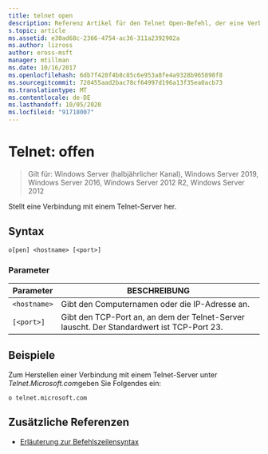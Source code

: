 ```yaml
---
title: telnet open
description: Referenz Artikel für den Telnet Open-Befehl, der eine Verbindung mit einem Telnet-Server herstellt.
s.topic: article
ms.assetid: e30ad68c-2366-4754-ac36-311a2392902a
ms.author: lizross
author: eross-msft
manager: mtillman
ms.date: 10/16/2017
ms.openlocfilehash: 6db7f428f4b8c85c6e953a8fe4a9328b965898f8
ms.sourcegitcommit: 720455aad2bac78cf64997d196a13f35ea0acb73
ms.translationtype: MT
ms.contentlocale: de-DE
ms.lasthandoff: 10/05/2020
ms.locfileid: "91718007"
---
```

# <a name="telnet-open"></a>Telnet: offen

> Gilt für: Windows Server (halbjährlicher Kanal), Windows Server 2019, Windows Server 2016, Windows Server 2012 R2, Windows Server 2012

Stellt eine Verbindung mit einem Telnet-Server her.

## <a name="syntax"></a>Syntax

```
o[pen] <hostname> [<port>]
```

### <a name="parameters"></a>Parameter

| Parameter | BESCHREIBUNG |
|--|--|
| `<hostname>` | Gibt den Computernamen oder die IP-Adresse an. |
| `[<port>]` | Gibt den TCP-Port an, an dem der Telnet-Server lauscht. Der Standardwert ist TCP-Port 23. |

## <a name="examples"></a>Beispiele

Zum Herstellen einer Verbindung mit einem Telnet-Server unter *Telnet.Microsoft.com*geben Sie Folgendes ein:

```
o telnet.microsoft.com
```

## <a name="additional-references"></a>Zusätzliche Referenzen

- [Erläuterung zur Befehlszeilensyntax](command-line-syntax-key.md)
